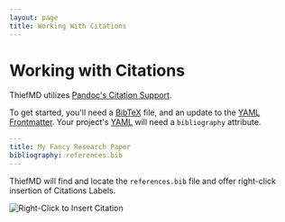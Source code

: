 ```yaml
---
layout: page
title: Working With Citations
---
```


# Working with Citations

ThiefMD utilizes [Pandoc's Citation Support](https://pandoc.org/MANUAL.html#citations).

To get started, you'll need a [BibTeX](http://www.bibtex.org) file, and an update to the [YAML Frontmatter](https://pandoc.org/MANUAL.html#extension-yaml_metadata_block). Your project's [YAML](https://yaml.org) will need a `bibliography` attribute.

```yaml
---
title: My Fancy Research Paper
bibliography: references.bib
---
```

ThiefMD will find and locate the `references.bib` file and offer right-click insertion of Citations Labels.

![Right-Click to Insert Citation](https://user-images.githubusercontent.com/132455/112594422-23499d00-8dc6-11eb-8bd6-b6b6bcc28f7f.gif)
